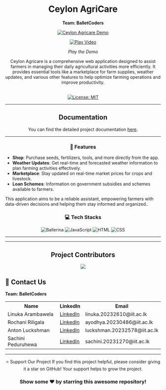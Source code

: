 <div align="center">

# Ceylon AgriCare
 **Team: BalletCoders**

[![Ceylon Agricare Demo](https://img.youtube.com/vi/oEbNXQ7IdWk/maxresdefault.jpg)](https://youtu.be/oEbNXQ7IdWk)

[![Play Video](https://img.icons8.com/fluency/48/000000/play.png)](https://youtu.be/oEbNXQ7IdWk)

<i>Play the Demo</i>
</div>

<div align="center">
Ceylon Agricare is a comprehensive web application designed to assist farmers in managing their daily agricultural activities more efficiently. It provides essential tools like a marketplace for farm supplies, weather updates, and various other features to help optimize farming operations and improve productivity.
</div>
</br>
<div align = "center">

[![License: MIT](https://img.shields.io/badge/License-MIT-yellow.svg)](https://opensource.org/licenses/MIT)

</table>
</div>

<hr>

<div align="center">

## Documentation
You can find the detailed project documentation [here](link-to-your-file.pdf).

<hr>

### 📛 **Features**
</div>

- **Shop**: Purchase seeds, fertilizers, tools, and more directly from the app.
- **Weather Updates**: Get real-time and forecasted weather information to plan farming activities effectively.
- **Marketplace**: Stay updated on real-time market prices for crops and livestock.
- **Loan Schemes**: Information on government subsidies and schemes available to farmers.

This application aims to be a reliable assistant, empowering farmers with data-driven decisions and helping them stay informed and organized..

<div align="center">

### 💻 **Tech Stacks**

![Ballerina](https://img.shields.io/badge/💃Ballerina-00BFFF.svg?style=for-the-badge)
![JavaScript](https://img.shields.io/badge/JavaScript-%23F7DF1E.svg?style=for-the-badge&logo=javascript&logoColor=black)
![HTML](https://img.shields.io/badge/HTML-%23E34F26.svg?style=for-the-badge&logo=html5&logoColor=white)
![CSS](https://img.shields.io/badge/CSS-%231572B6.svg?style=for-the-badge&logo=css3&logoColor=white)


</div>  
<hr>
<hr>

<div>
  <h2 align = "center">Project Contributors</h2>
  <div align = "center">

<a href="https://github.com/LinukaAr/Ceylon-AgriCare/graphs/contributors">
  <img src="https://contrib.rocks/image?repo=LinukaAr/Ceylon-AgriCare" />
</a>

</div>
<div>
  <h2>🔗 Contact Us</h2>

   **Team: BalletCoders**
</div>

<table>
    <tr>
        <th>Name</th>
        <th>LinkedIn</th>
        <th>Email</th>
    </tr>
    <tr>
        <td>Linuka Arambawela</td>
        <td><a href="https://www.linkedin.com/in/linuka-arambawela/" target="_blank">LinkedIn</a></td>
        <td>linuka.20232610@iit.ac.lk</td>
    </tr>
    <tr>
        <td>Rochani Riligala</td>
        <td><a href="https://www.linkedin.com/in/rochani-riligala" target="_blank">LinkedIn</a></td>
        <td>ayodhya.20230486@iit.ac.lk</td>
    </tr>
    <tr>
        <td>Anton Luckshman</td>
        <td><a href="https://www.linkedin.com/in/anton-luckshman-53121a265/" target="_blank">LinkedIn</a></td>
        <td>luckshman.20232578@iit.ac.lk</td>
    </tr>
    <tr>
        <td>Sachini Peduruhewa</td>
        <td><a href="https://www.linkedin.com/in/sachini-peduruhewa-784633292" target="_blank">LinkedIn</a></td>
        <td>sachini.20231270@iit.ac.lk</td>
    </tr>
    
</table>

<hr>

<div align="center">
⭐️ Support Our Project
If you find this project helpful, please consider giving it a star on GitHub! Your support helps to grow the project.

### Show some ❤️ by starring this awesome repository!
</div>
